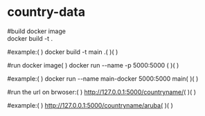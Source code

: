 # country-data

#build docker image  
docker build -t <name> .    

#example:(  )
docker build -t main .(  )(  )

#run docker image(  )
docker run --name <name> -p 5000:5000 <tagname>(  )(  )

#example:(  )
docker run --name main-docker 5000:5000 main(  )(  )

#run the url on brwoser:(  )
http://127.0.0.1:5000/countryname/<country name>(  )(  )

#example:(  )
http://127.0.0.1:5000/countryname/aruba(  )(  )





